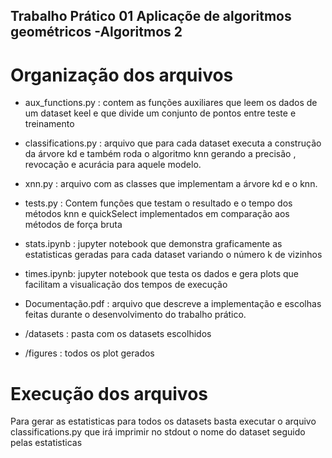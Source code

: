 ## Trabalho Prático 01 Aplicaçõe de algoritmos geométricos -Algoritmos 2

# Organização dos arquivos

- aux_functions.py : contem as funções auxiliares que leem os dados de um dataset
keel e que divide um conjunto de pontos entre teste e treinamento

- classifications.py : arquivo que  para cada dataset executa a construção da árvore kd
e também roda o algoritmo knn gerando a precisão , revocação e acurácia para aquele modelo.

- xnn.py : arquivo com as classes que implementam a árvore kd e o knn.

- tests.py : Contem funções que testam o resultado e o tempo dos métodos knn e quickSelect implementados em comparação aos métodos de força bruta

- stats.ipynb : jupyter notebook que demonstra graficamente as estatisticas geradas
para cada dataset variando o número k de vizinhos
 
- times.ipynb:  jupyter notebook que testa os dados e gera plots que facilitam a visualicação
dos tempos de execução

- Documentação.pdf : arquivo que descreve a implementação e escolhas feitas durante o 
desenvolvimento do trabalho prático.

- /datasets : pasta com os datasets escolhidos

- /figures : todos os plot gerados 

# Execução dos arquivos

Para gerar as estatisticas para todos os datasets basta executar o arquivo classifications.py que irá imprimir no stdout o nome do dataset seguido pelas estatisticas